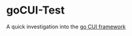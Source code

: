 # goCUI-Test
A quick investigation into the [go CUI framework](https://github.com/awesome-gocui/gocui)